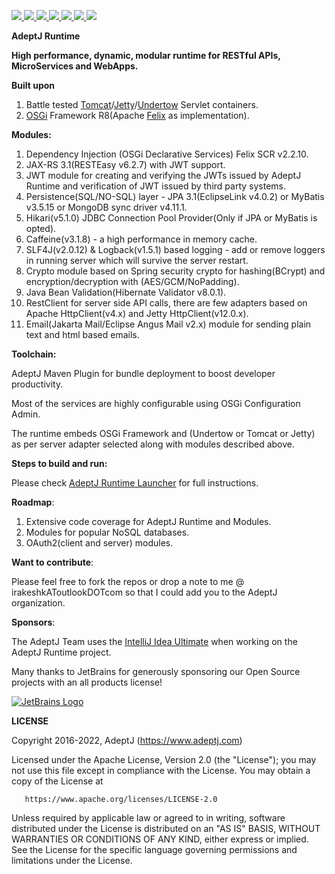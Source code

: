 <p>
  
  <a href="https://www.apache.org/licenses/LICENSE-2.0">
   <img src="https://img.shields.io/badge/license-Apache%202-blue.svg">  
  </a>
  
  <a href="https://docs.osgi.org/specification/#release-8">
   <img src="https://img.shields.io/badge/OSGi-R8-orange?style=flat">
  </a>
  
  <a href="https://travis-ci.org/AdeptJ/adeptj-runtime/builds">
     <img src="https://api.travis-ci.org/AdeptJ/adeptj-runtime.svg?branch=master&style=flat">
  </a>
  
  <a href="https://sonarcloud.io/dashboard?id=adeptj-runtime">
     <img src="https://sonarcloud.io/api/project_badges/measure?project=adeptj-runtime&metric=reliability_rating">
  </a>
  
  <a href="https://sonarcloud.io/dashboard?id=adeptj-runtime">
     <img src="https://sonarcloud.io/api/project_badges/measure?project=adeptj-runtime&metric=security_rating">
  </a>
  
  <a href="https://sonarcloud.io/dashboard?id=adeptj-runtime">
     <img src="https://sonarcloud.io/api/project_badges/measure?project=adeptj-runtime&metric=vulnerabilities">
  </a>
    
  <a href="https://twitter.com/_AdeptJ">
     <img src="https://img.shields.io/badge/twitter-AdeptJ-f08d1c.svg?style=social&style=flat"> 
  </a>
  
</p>

**AdeptJ Runtime**

**High performance, dynamic, modular runtime for RESTful APIs, MicroServices and WebApps.**

**Built upon**

1. Battle tested [Tomcat](https://tomcat.apache.org/)/[Jetty](https://www.eclipse.org/jetty/)/[Undertow](http://undertow.io/) Servlet containers.
2. [OSGi](https://www.osgi.org) Framework R8(Apache [Felix](http://felix.apache.org/) as implementation).

**Modules:**

1. Dependency Injection (OSGi Declarative Services) Felix SCR v2.2.10.
2. JAX-RS 3.1(RESTEasy v6.2.7) with JWT support.
3. JWT module for creating and verifying the JWTs issued by AdeptJ Runtime and verification of JWT issued by third party systems.
4. Persistence(SQL/NO-SQL) layer - JPA 3.1(EclipseLink v4.0.2) or MyBatis v3.5.15 or MongoDB sync driver v4.11.1.
5. Hikari(v5.1.0) JDBC Connection Pool Provider(Only if JPA or MyBatis is opted).
6. Caffeine(v3.1.8) - a high performance in memory cache.
7. SLF4J(v2.0.12) & Logback(v1.5.1) based logging - add or remove loggers in running server which will survive the server restart.
8. Crypto module based on Spring security crypto for hashing(BCrypt) and encryption/decryption with (AES/GCM/NoPadding).
9. Java Bean Validation(Hibernate Validator v8.0.1).
10. RestClient for server side API calls, there are few adapters based on Apache HttpClient(v4.x) and Jetty HttpClient(v12.0.x).
11. Email(Jakarta Mail/Eclipse Angus Mail v2.x) module for sending plain text and html based emails.

**Toolchain:**

AdeptJ Maven Plugin for bundle deployment to boost developer productivity.

Most of the services are highly configurable using OSGi Configuration Admin.

The runtime embeds OSGi Framework and (Undertow or Tomcat or Jetty) as per server adapter selected along with modules described above.

**Steps to build and run:**

Please check [AdeptJ Runtime Launcher](https://github.com/AdeptJ/adeptj-runtime-launcher.git) for full instructions.

**Roadmap**:

1. Extensive code coverage for AdeptJ Runtime and Modules.
2. Modules for popular NoSQL databases.
3. OAuth2(client and server) modules.

**Want to contribute**:

Please feel free to fork the repos or drop a note to me @ irakeshkAToutlookDOTcom so that I could add you to the AdeptJ organization.

**Sponsors**:

The AdeptJ Team uses the [IntelliJ Idea Ultimate](https://www.jetbrains.com/idea/) when working on the AdeptJ Runtime project.

Many thanks to JetBrains for generously sponsoring our Open Source projects with an all products license!

<a href="https://www.jetbrains.com">
    <img src="https://resources.jetbrains.com/storage/products/company/brand/logos/jb_beam.svg" alt="JetBrains Logo"> 
</a>

**LICENSE**

   Copyright 2016-2022, AdeptJ (https://www.adeptj.com)
   
   Licensed under the Apache License, Version 2.0 (the "License");
   you may not use this file except in compliance with the License.
   You may obtain a copy of the License at
 
       https://www.apache.org/licenses/LICENSE-2.0
 
   Unless required by applicable law or agreed to in writing, software
   distributed under the License is distributed on an "AS IS" BASIS,
   WITHOUT WARRANTIES OR CONDITIONS OF ANY KIND, either express or implied.
   See the License for the specific language governing permissions and
   limitations under the License.



